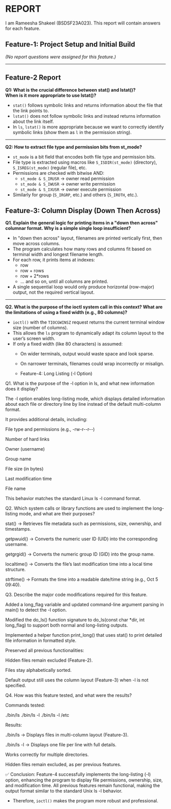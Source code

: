 # REPORT

I am Rameesha Shakeel (BSDSF23A023). This report will contain answers for each feature.

## Feature-1: Project Setup and Initial Build
*(No report questions were assigned for this feature.)*

---
## Feature-2 Report

**Q1: What is the crucial difference between stat() and lstat()?  
When is it more appropriate to use lstat()?**

- `stat()` follows symbolic links and returns information about the file that the link points to.  
- `lstat()` does not follow symbolic links and instead returns information about the link itself.  
- In `ls`, `lstat()` is more appropriate because we want to correctly identify symbolic links (show them as `l` in the permission string).

---

**Q2: How to extract file type and permission bits from st_mode?**

- `st_mode` is a bit field that encodes both file type and permission bits.  
- File type is extracted using macros like `S_ISDIR(st_mode)` (directory), `S_ISREG(st_mode)` (regular file), etc.  
- Permissions are checked with bitwise AND:  
  - `st_mode & S_IRUSR` → owner read permission  
  - `st_mode & S_IWUSR` → owner write permission  
  - `st_mode & S_IXUSR` → owner execute permission  
- Similarly for group (`S_IRGRP`, etc.) and others (`S_IROTH`, etc.).

## Feature-3: Column Display (Down Then Across)

**Q1. Explain the general logic for printing items in a "down then across" columnar format. Why is a simple single loop insufficient?**

- In "down then across" layout, filenames are printed vertically first, then move across columns.  
- The program calculates how many rows and columns fit based on terminal width and longest filename length.  
- For each row, it prints items at indexes:  
  - row  
  - row + rows  
  - row + 2*rows  
  - … and so on, until all columns are printed.  
- A single sequential loop would only produce horizontal (row-major) output, not the required vertical layout.

---

**Q2. What is the purpose of the ioctl system call in this context? What are the limitations of using a fixed width (e.g., 80 columns)?**

- `ioctl()` with the `TIOCGWINSZ` request returns the current terminal window size (number of columns).  
- This allows the `ls` program to dynamically adapt its column layout to the user’s screen width.  
- If only a fixed width (like 80 characters) is assumed:  
  - On wider terminals, output would waste space and look sparse.  
  - On narrower terminals, filenames could wrap incorrectly or misalign.
 
  - Feature-4: Long Listing (-l Option)

Q1. What is the purpose of the -l option in ls, and what new information does it display?

The -l option enables long-listing mode, which displays detailed information about each file or directory line by line instead of the default multi-column format.

It provides additional details, including:

File type and permissions (e.g., -rw-r--r--)

Number of hard links

Owner (username)

Group name

File size (in bytes)

Last modification time

File name

This behavior matches the standard Linux ls -l command format.

Q2. Which system calls or library functions are used to implement the long-listing mode, and what are their purposes?

stat() → Retrieves file metadata such as permissions, size, ownership, and timestamps.

getpwuid() → Converts the numeric user ID (UID) into the corresponding username.

getgrgid() → Converts the numeric group ID (GID) into the group name.

localtime() → Converts the file’s last modification time into a local time structure.

strftime() → Formats the time into a readable date/time string (e.g., Oct 5 09:40).

Q3. Describe the major code modifications required for this feature.

Added a long_flag variable and updated command-line argument parsing in main() to detect the -l option.

Modified the do_ls() function signature to do_ls(const char *dir, int long_flag) to support both normal and long-listing outputs.

Implemented a helper function print_long() that uses stat() to print detailed file information in formatted style.

Preserved all previous functionalities:

Hidden files remain excluded (Feature-2).

Files stay alphabetically sorted.

Default output still uses the column layout (Feature-3) when -l is not specified.

Q4. How was this feature tested, and what were the results?

Commands tested:

./bin/ls
./bin/ls -l
./bin/ls -l /etc


Results:

./bin/ls → Displays files in multi-column layout (Feature-3).

./bin/ls -l → Displays one file per line with full details.

Works correctly for multiple directories.

Hidden files remain excluded, as per previous features.

✅ Conclusion:
Feature-4 successfully implements the long-listing (-l) option, enhancing the program to display file permissions, ownership, size, and modification time.
All previous features remain functional, making the output format similar to the standard Unix ls -l behavior.

- Therefore, `ioctl()` makes the program more robust and professional.

